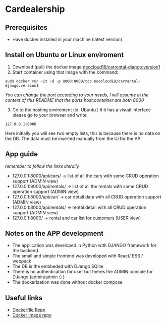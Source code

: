 # Cardealership

## Prerequisites

- Have docker installed in your machine (latest version)

## Install on Ubuntu or Linux enviroment 

1. Download (pull) the docker image [neocloud19/carrental-django:version1](https://hub.docker.com/r/neocloud19/carrental-django/)
2. Start container using that image with the command:

```shell
sudo docker run -it -d -p 8000:8000/tcp neocloud19/carrental-django:version1
```
*You can change the port according to your needs, I will assume in the context of this README that the ports host:container are both 8000*

3. Go to the hosting enviroment (ie. Ubuntu ) if it has a visual interface please go to your browser and write:

```
127.0.0.1:8000
```
Here initially you will see two empty lists, this is because there is no data on the DB. The data must be inserted manually from the UI for the API

## App guide

*remember to follow the links literally*

- 127.0.0.1:8000/api/cars/ -> list of all the cars with some CRUD operation support (ADMIN view)
- 127.0.0.1:8000/api/rentals/ -> list of all the rentals with some CRUD operation support (ADMIN view)
- 127.0.0.1:8000/api/car/<id> ->  car detail data with all CRUD operation support (ADMIN view)
- 127.0.0.1:8000/api/rentals/<id> -> rental detail with all CRUD operation support (ADMIN view)
- 127.0.0.1:8000/ -> rental and car list for customers (USER view)

## Notes on the APP development

- The application was developed in Python with DJANGO framework for the backend.
- The small and simple frontend was developed with React/ ES6 / webpack
- The DB is the embbeded with DJango SQlite
- There is no authentication for user but theres the ADMIN console for DJango (admin/admin :) )
- The dockerization was done without docker compose

## Useful links

- [Dockerfile Repo](https://github.com/alejandro-onatra/cardealership-docker)
- [Docker image repo](https://hub.docker.com/r/neocloud19/carrental-django/)
